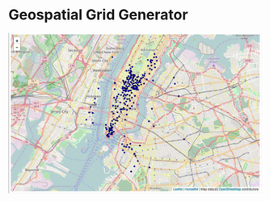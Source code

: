 # Geospatial Grid Generator

![text](https://raw.githubusercontent.com/kornislaw/geo-grid-generator/master/figures/header.jpg)
